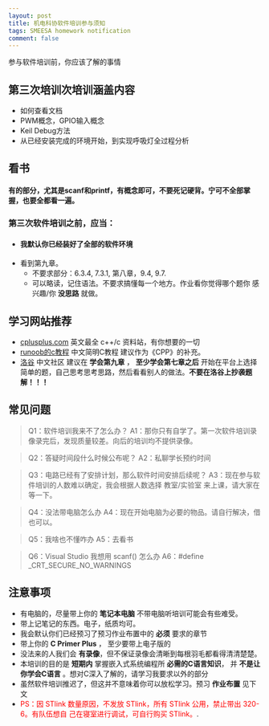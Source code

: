 ```yaml
---
layout: post
title: 机电科协软件培训参与须知
tags: SMEESA homework notification
comment: false
---
```


参与软件培训前，你应该了解的事情


## 第三次培训次培训涵盖内容
- 如何查看文档
- PWM概念，GPIO输入概念
- Keil Debug方法
- 从已经安装完成的环境开始，到实现呼吸灯全过程分析


## 看书 
#### 有的部分，尤其是scanf和printf，有概念即可，不要死记硬背。宁可不全部掌握，也要全都看一遍。
### 第三次软件培训之前，应当：
- #### 我默认你已经装好了全部的软件环境
- 看到第九章。
    - 不要求部分：6.3.4, 7.3.1, 第八章，9.4, 9.7.
    - 可以略读，记住语法。不要求搞懂每一个地方。作业看你觉得哪个题你 感兴趣/你 **没思路** 就做。 

## 学习网站推荐
- <a href="https://cplusplus.com">cplusplus.com</a> 英文最全 c++/c 资料站，有你想要的一切
- <a href="https://www.runoob.com/cprogramming/c-tutorial.html">runoob的c教程</a> 中文简明C教程 建议作为《CPP》的补充。
- <a href="https://www.luogu.org">洛谷</a> 
中文社区 建议在 **学会第九章** ， **至少学会第七章之后** 开始在平台上选择简单的题，自己思考思考思路，然后看看别人的做法。**不要在洛谷上抄袭题解！！！**  




## 常见问题

> Q1：软件培训我来不了怎么办？
> A1：那你只有自学了。第一次软件培训录像录完后，发现质量较差。向后的培训均不提供录像。

> Q2：答疑时间段什么时候公布呢？
> A2：私聊学长预约时间

> Q3：电路已经有了安排计划，那么软件时间安排后续呢？
> A3：现在参与软件培训的人数难以确定，我会根据人数选择 教室/实验室 来上课，请大家在等一下。

> Q4：没法带电脑怎么办
> A4：现在开始电脑为必要的物品。请自行解决，借也可以。

> Q5：我啥也不懂咋办
> A5：去看书

> Q6：Visual Studio 我想用 scanf() 怎么办
> A6：#define _CRT_SECURE_NO_WARNINGS



## 注意事项

  - 有电脑的，尽量带上你的 **笔记本电脑** 不带电脑听培训可能会有些难受。
  - 带上记笔记的东西。电子，纸质均可。
  - 我会默认你们已经预习了预习作业布置中的 **必须** 要求的章节
  - 带上你的 **C Primer Plus** ， 至少要带上电子版的
  - 没法来的人我们会 **有录像**，但不保证录像会清晰到每根羽毛都看得清清楚楚。
  - 本培训的目的是 **短期内** 掌握嵌入式系统编程所 **必需的C语言知识**， 并 **不是让你学会C语言** 。想对C深入了解的，请学习我要求以外的部分
  - 虽然软件培训推迟了，但这并不意味着你可以放松学习。预习 **作业布置** 见下文
  - <span style="color:red">PS：因 STlink 数量原因，不发放 STlink，所有 STlink 公用，禁止带出 320-6。有队伍想自 己在寝室进行调试，可自行购买 STlink。</span>.

